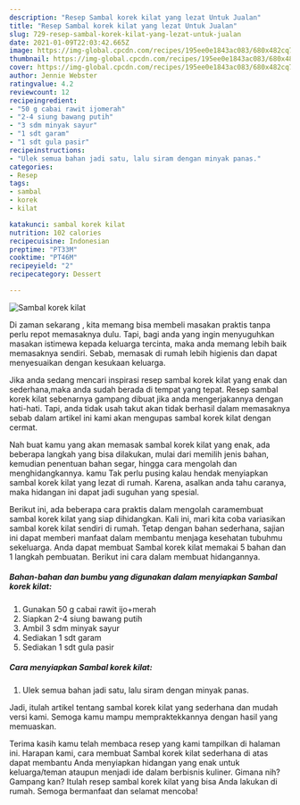 ```yaml
---
description: "Resep Sambal korek kilat yang lezat Untuk Jualan"
title: "Resep Sambal korek kilat yang lezat Untuk Jualan"
slug: 729-resep-sambal-korek-kilat-yang-lezat-untuk-jualan
date: 2021-01-09T22:03:42.665Z
image: https://img-global.cpcdn.com/recipes/195ee0e1843ac083/680x482cq70/sambal-korek-kilat-foto-resep-utama.jpg
thumbnail: https://img-global.cpcdn.com/recipes/195ee0e1843ac083/680x482cq70/sambal-korek-kilat-foto-resep-utama.jpg
cover: https://img-global.cpcdn.com/recipes/195ee0e1843ac083/680x482cq70/sambal-korek-kilat-foto-resep-utama.jpg
author: Jennie Webster
ratingvalue: 4.2
reviewcount: 12
recipeingredient:
- "50 g cabai rawit ijomerah"
- "2-4 siung bawang putih"
- "3 sdm minyak sayur"
- "1 sdt garam"
- "1 sdt gula pasir"
recipeinstructions:
- "Ulek semua bahan jadi satu, lalu siram dengan minyak panas."
categories:
- Resep
tags:
- sambal
- korek
- kilat

katakunci: sambal korek kilat 
nutrition: 102 calories
recipecuisine: Indonesian
preptime: "PT33M"
cooktime: "PT46M"
recipeyield: "2"
recipecategory: Dessert

---
```



![Sambal korek kilat](https://img-global.cpcdn.com/recipes/195ee0e1843ac083/680x482cq70/sambal-korek-kilat-foto-resep-utama.jpg)

Di zaman  sekarang , kita memang bisa membeli masakan praktis tanpa perlu repot memasaknya dulu. Tapi, bagi anda yang ingin menyuguhkan masakan istimewa kepada keluarga tercinta, maka anda memang lebih baik memasaknya sendiri. Sebab, memasak di rumah lebih higienis dan dapat menyesuaikan dengan kesukaan keluarga.

Jika anda sedang mencari inspirasi resep sambal korek kilat yang enak dan sederhana,maka anda sudah berada di tempat yang tepat. Resep sambal korek kilat  sebenarnya gampang dibuat jika anda mengerjakannya dengan hati-hati. Tapi, anda tidak usah takut akan tidak berhasil dalam memasaknya 
sebab dalam artikel ini kami akan mengupas sambal korek kilat dengan cermat.  



Nah buat kamu yang akan memasak sambal korek kilat yang enak, ada beberapa langkah yang bisa dilakukan, mulai dari memilih jenis bahan, kemudian penentuan bahan segar, hingga cara mengolah dan menghidangkannya. kamu Tak perlu pusing kalau hendak menyiapkan sambal korek kilat yang lezat di rumah. Karena, asalkan anda  tahu caranya, maka hidangan ini dapat jadi suguhan yang spesial.

Berikut ini, ada beberapa cara praktis  dalam mengolah caramembuat sambal korek kilat yang siap dihidangkan. Kali ini, mari kita coba variasikan sambal korek kilat sendiri di rumah. Tetap dengan bahan sederhana, sajian ini dapat memberi manfaat dalam membantu menjaga kesehatan tubuhmu sekeluarga. Anda dapat membuat Sambal korek kilat memakai 5 bahan dan 1 langkah pembuatan. Berikut ini cara dalam membuat hidangannya.

<!--inarticleads1-->

##### Bahan-bahan dan bumbu yang digunakan dalam menyiapkan Sambal korek kilat:

1. Gunakan 50 g cabai rawit ijo+merah
1. Siapkan 2-4 siung bawang putih
1. Ambil 3 sdm minyak sayur
1. Sediakan 1 sdt garam
1. Sediakan 1 sdt gula pasir




<!--inarticleads2-->

##### Cara menyiapkan Sambal korek kilat:

1. Ulek semua bahan jadi satu, lalu siram dengan minyak panas.




Jadi, itulah artikel tentang  sambal korek kilat  yang sederhana dan mudah versi kami. Semoga kamu mampu mempraktekkannya dengan hasil yang memuaskan. 

Terima kasih kamu telah membaca resep yang kami tampilkan di halaman ini. Harapan kami, cara membuat  Sambal korek kilat sederhana di atas dapat membantu Anda menyiapkan hidangan yang enak untuk keluarga/teman ataupun menjadi ide dalam berbisnis kuliner. Gimana nih? Gampang kan? Itulah resep sambal korek kilat yang bisa Anda lakukan di rumah. Semoga bermanfaat dan selamat mencoba!

